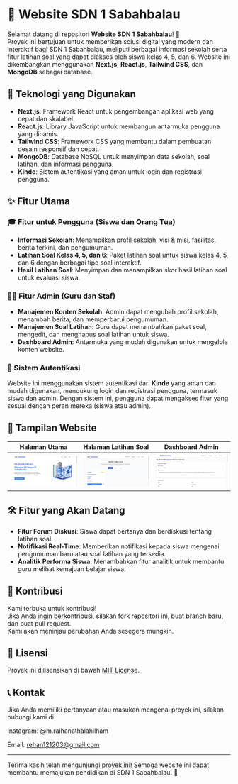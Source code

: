 # 🏫 Website SDN 1 Sabahbalau

Selamat datang di repositori **Website SDN 1 Sabahbalau**! 🎉  
Proyek ini bertujuan untuk memberikan solusi digital yang modern dan interaktif bagi SDN 1 Sabahbalau, meliputi berbagai informasi sekolah serta fitur latihan soal yang dapat diakses oleh siswa kelas 4, 5, dan 6. Website ini dikembangkan menggunakan **Next.js**, **React.js**, **Tailwind CSS**, dan **MongoDB** sebagai database.

## 🚀 Teknologi yang Digunakan

- **Next.js**: Framework React untuk pengembangan aplikasi web yang cepat dan skalabel.
- **React.js**: Library JavaScript untuk membangun antarmuka pengguna yang dinamis.
- **Tailwind CSS**: Framework CSS yang membantu dalam pembuatan desain responsif dan cepat.
- **MongoDB**: Database NoSQL untuk menyimpan data sekolah, soal latihan, dan informasi pengguna.
- **Kinde**: Sistem autentikasi yang aman untuk login dan registrasi pengguna.

## ✨ Fitur Utama

### 🎓 Fitur untuk Pengguna (Siswa dan Orang Tua)
- **Informasi Sekolah**: Menampilkan profil sekolah, visi & misi, fasilitas, berita terkini, dan pengumuman.
- **Latihan Soal Kelas 4, 5, dan 6**: Paket latihan soal untuk siswa kelas 4, 5, dan 6 dengan berbagai tipe soal interaktif.
- **Hasil Latihan Soal**: Menyimpan dan menampilkan skor hasil latihan soal untuk evaluasi siswa.

### 👨‍🏫 Fitur Admin (Guru dan Staf)
- **Manajemen Konten Sekolah**: Admin dapat mengubah profil sekolah, menambah berita, dan memperbarui pengumuman.
- **Manajemen Soal Latihan**: Guru dapat menambahkan paket soal, mengedit, dan menghapus soal latihan untuk siswa.
- **Dashboard Admin**: Antarmuka yang mudah digunakan untuk mengelola konten website.

### 🔐 Sistem Autentikasi
Website ini menggunakan sistem autentikasi dari **Kinde** yang aman dan mudah digunakan, mendukung login dan registrasi pengguna, termasuk siswa dan admin. Dengan sistem ini, pengguna dapat mengakses fitur yang sesuai dengan peran mereka (siswa atau admin).

## 📸 Tampilan Website

| Halaman Utama | Halaman Latihan Soal | Dashboard Admin |
| ------------- | -------------------- | --------------- |
| ![Home](./public/assets/Home.png) | ![Quiz](./public/assets/Quiz.png) | ![Admin Dashboard](./public/assets/Dashboard.png) |

## 🛠️ Fitur yang Akan Datang

- **Fitur Forum Diskusi**: Siswa dapat bertanya dan berdiskusi tentang latihan soal.
- **Notifikasi Real-Time**: Memberikan notifikasi kepada siswa mengenai pengumuman baru atau soal latihan yang tersedia.
- **Analitik Performa Siswa**: Menambahkan fitur analitik untuk membantu guru melihat kemajuan belajar siswa.

## 🤝 Kontribusi

Kami terbuka untuk kontribusi!  
Jika Anda ingin berkontribusi, silakan fork repositori ini, buat branch baru, dan buat pull request.  
Kami akan meninjau perubahan Anda sesegera mungkin.

## 📄 Lisensi

Proyek ini dilisensikan di bawah [MIT License](./LICENSE).

## 📞 Kontak

Jika Anda memiliki pertanyaan atau masukan mengenai proyek ini, silakan hubungi kami di:

Instagram: @m.raihanathalahilham

Email: rehan121203@gmail.com
<!-- - **Email**: sdn1sabahbalau@example.com -->
<!-- - **Website**: [https://sdn1sabahbalau.example.com](https://sdn1sabahbalau.example.com) -->

---

Terima kasih telah mengunjungi proyek ini! Semoga website ini dapat membantu memajukan pendidikan di SDN 1 Sabahbalau. 🚀
